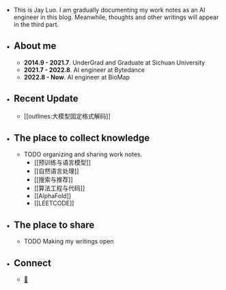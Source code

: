 - This is Jay Luo. I am gradually documenting my work notes as an AI engineer in this blog. Meanwhile, thoughts and other writings will appear in the third part.
- ## About me
	- **2014.9 - 2021.7**.    UnderGrad and Graduate  at Sichuan University
	- **2021.7 - 2022.8**.    AI engineer at Bytedance
	- **2022.8 - Now**.         AI engineer at BioMap
- ## Recent Update
	- [[outlines:大模型固定格式解码]]
- ## The place to collect knowledge
	- TODO  organizing and sharing work notes.
		- [[预训练与语言模型]]
		- [[自然语言处理]]
		- [[搜索与推荐]]
		- [[算法工程与代码]]
		- [[AlphaFold]]
		- [[LEETCODE]]
- ## The place to share
	- TODO Making my writings open
- ## Connect
	- [📧](mailto:sculuo96@gmail.com)